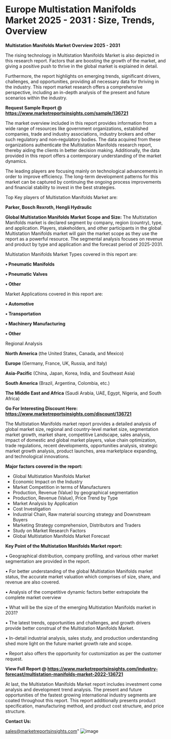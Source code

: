 # Europe Multistation Manifolds Market 2025 - 2031 : Size, Trends, Overview

<Strong> Multistation Manifolds Market Overview 2025 - 2031</strong>

The rising technology in Multistation Manifolds Market is also depicted in this research report. Factors that are boosting the growth of the market, and giving a positive push to thrive in the global market is explained in detail.

Furthermore, the report highlights on emerging trends, significant drivers, challenges, and opportunities, providing all necessary data for thriving in the industry. This report market research offers a comprehensive perspective, including an in-depth analysis of the present and future scenarios within the industry.

<strong>Request Sample Report @ <a href=https://www.marketreportsinsights.com/sample/136721>https://www.marketreportsinsights.com/sample/136721</a></strong>

The market overview included in this report provides information from a wide range of resources like government organizations, established companies, trade and industry associations, industry brokers and other such regulatory and non-regulatory bodies. The data acquired from these organizations authenticate the Multistation Manifolds research report, thereby aiding the clients in better decision making. Additionally, the data provided in this report offers a contemporary understanding of the market dynamics.

The leading players are focusing mainly on technological advancements in order to improve efficiency. The long-term development patterns for this market can be captured by continuing the ongoing process improvements and financial stability to invest in the best strategies.

Top Key players of Multistation Manifolds Market are:

<strong>Parker, Bosch Rexroth, Hengli Hydraulic</strong>

<strong><b>Global Multistation Manifolds Market Scope and Size:</b></strong>
The Multistation Manifolds market is declared segment by company, region (country), type, and application. Players, stakeholders, and other participants in the global Multistation Manifolds market will gain the market scope as they use the report as a powerful resource. The segmental analysis focuses on revenue and product by type and application and the forecast period of 2025-2031.

Multistation Manifolds Market Types covered in this report are:

<strong>• Pneumatic Manifolds

• Pneumatic Valves

• Other</strong>

Market Applications covered in this report are:

<strong>• Automotive

• Transportation

• Machinery Manufacturing

• Other</strong> 

Regional Analysis

<strong>North America</strong> (the United States, Canada, and Mexico)

<strong>Europe</strong> (Germany, France, UK, Russia, and Italy)

<strong>Asia-Pacific</strong> (China, Japan, Korea, India, and Southeast Asia)

<strong>South America</strong> (Brazil, Argentina, Colombia, etc.)

<strong>The Middle East and Africa</strong> (Saudi Arabia, UAE, Egypt, Nigeria, and South Africa)

<strong>Go For Interesting Discount Here: <a href=https://www.marketreportsinsights.com/discount/136721>https://www.marketreportsinsights.com/discount/136721</a></strong>

The Multistation Manifolds market report provides a detailed analysis of global market size, regional and country-level market size, segmentation market growth, market share, competitive Landscape, sales analysis, impact of domestic and global market players, value chain optimization, trade regulations, recent developments, opportunities analysis, strategic market growth analysis, product launches, area marketplace expanding, and technological innovations.

<strong><b>Major factors covered in the report:</b></strong>
<ul>
  <li>Global Multistation Manifolds Market </li>
  <li>Economic Impact on the Industry</li>
  <li>Market Competition in terms of Manufacturers</li>
  <li>Production, Revenue (Value) by geographical segmentation</li>
  <li>Production, Revenue (Value), Price Trend by Type</li>
  <li>Market Analysis by Application</li>
  <li>Cost Investigation</li>
  <li>Industrial Chain, Raw material sourcing strategy and Downstream Buyers</li>
  <li>Marketing Strategy comprehension, Distributors and Traders</li>
  <li>Study on Market Research Factors</li>
  <li>Global Multistation Manifolds Market Forecast</li>
</ul>

<strong><b>Key Point of the Multistation Manifolds Market report:</b></strong>

• Geographical distribution, company profiling, and various other market segmentation are provided in the report.

• For better understanding of the global Multistation Manifolds market status, the accurate market valuation which comprises of size, share, and revenue are also covered.

• Analysis of the competitive dynamic factors better extrapolate the complete market overview

• What will be the size of the emerging Multistation Manifolds market in 2031?

• The latest trends, opportunities and challenges, and growth drivers provide better construal of the Multistation Manifolds Market.

• In-detail industrial analysis, sales study, and production understanding shed more light on the future market growth rate and scope.

• Report also offers the opportunity for customization as per the customer request.

<strong><b>View Full Report @ <a href=https://www.marketreportsinsights.com/industry-forecast/multistation-manifolds-market-2022-136721>https://www.marketreportsinsights.com/industry-forecast/multistation-manifolds-market-2022-136721</a></b></strong>


At last, the Multistation Manifolds Market report includes investment come analysis and development trend analysis. The present and future opportunities of the fastest growing international industry segments are coated throughout this report. This report additionally presents product specification, manufacturing method, and product cost structure, and price structure.

<strong>Contact Us:</strong>

sales@marketreportsinsights.com"
![image](https://github.com/user-attachments/assets/44c1db7d-a901-48ec-9c1c-de86b3b36553)
